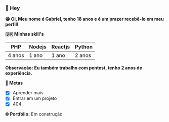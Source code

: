 ### 👋 Hey

**😁 Oi, Meu nome é Gabriel, tenho 18 anos e é um prazer recebê-lo em meu perfil!**

**🇧🇷 Minhas skill's**

|  PHP   | Nodejs | Reactjs | Python |
|--------|--------|---------|--------|
| 4 anos | 1 ano  |  1 ano  | 2 anos |

**Observação: Eu também trabalho com pentest, tenho 2 anos de experiência.**

**📆 Metas**

- [x] Aprender mais
- [x] Entrar em um projeto
- [x] 404

**🌐 Portfólio:** Em construção
